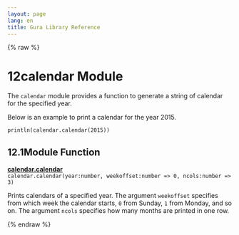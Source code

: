 ```yaml
---
layout: page
lang: en
title: Gura Library Reference
---
```


{% raw %}
<h1><span class="caption-index-1">12</span><a name="anchor-12"></a>calendar Module</h1>
<p>
The <code>calendar</code> module provides a function to generate a string of calendar for the specified year.
</p>
<p>
Below is an example to print a calendar for the year 2015.
</p>
<pre><code>println(calendar.calendar(2015))
</code></pre>
<h2><span class="caption-index-2">12.1</span><a name="anchor-12-1"></a>Module Function</h2>
<p>
<div><strong style="text-decoration:underline">calendar.calendar</strong></div>
<div style="margin-bottom:1em"><code>calendar.calendar(year:number, weekoffset:number =&gt; 0, ncols:number =&gt; 3)</code></div>
Prints calendars of a specified year. The argument <code>weekoffset</code> specifies from which week the calendar starts, <code>0</code> from Sunday, <code>1</code> from Monday, and so on. The argument <code>ncols</code> specifies how many months are printed in one row.
</p>
<p />

{% endraw %}
